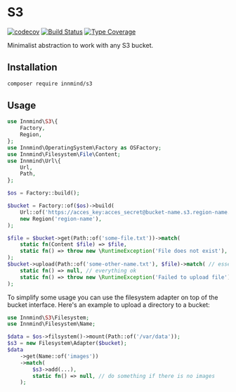# S3

[![codecov](https://codecov.io/gh/Innmind/S3/branch/develop/graph/badge.svg)](https://codecov.io/gh/Innmind/S3)
[![Build Status](https://github.com/Innmind/S3/workflows/CI/badge.svg?branch=master)](https://github.com/Innmind/S3/actions?query=workflow%3ACI)
[![Type Coverage](https://shepherd.dev/github/Innmind/S3/coverage.svg)](https://shepherd.dev/github/Innmind/S3)

Minimalist abstraction to work with any S3 bucket.

## Installation

```sh
composer require innmind/s3
```

## Usage

```php
use Innmind\S3\{
    Factory,
    Region,
};
use Innmind\OperatingSystem\Factory as OSFactory;
use Innmind\Filesystem\File\Content;
use Innmind\Url\{
    Url,
    Path,
};

$os = Factory::build();

$bucket = Factory::of($os)->build(
    Url::of('https://acces_key:acces_secret@bucket-name.s3.region-name.scw.cloud/'),
    new Region('region-name'),
);

$file = $bucket->get(Path::of('some-file.txt'))->match(
    static fn(Content $file) => $file,
    static fn() => throw new \RuntimeException('File does not exist'),
);
$bucket->upload(Path::of('some-other-name.txt'), $file)->match( // essentially this will copy the file
    static fn() => null, // everything ok
    static fn() => throw new \RuntimeException('Failed to upload file'),
);
```

To simplify some usage you can use the filesystem adapter on top of the bucket interface. Here's an example to upload a directory to a bucket:

```php
use Innmind\S3\Filesystem;
use Innmind\Filesystem\Name;

$data = $os->filsystem()->mount(Path::of('/var/data'));
$s3 = new Filesystem\Adapter($bucket);
$data
    ->get(Name::of('images'))
    ->match(
        $s3->add(...),
        static fn() => null, // do something if there is no images
    );
```
